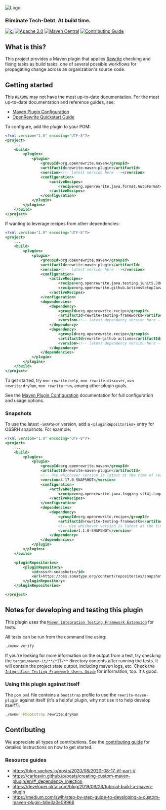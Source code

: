 ![Logo](https://github.com/openrewrite/rewrite/raw/main/doc/logo-oss.png)
### Eliminate Tech-Debt. At build time.

[![ci](https://github.com/openrewrite/rewrite-maven-plugin/actions/workflows/ci.yml/badge.svg)](https://github.com/openrewrite/rewrite-maven-plugin/actions/workflows/ci.yml)
[![Apache 2.0](https://img.shields.io/github/license/openrewrite/rewrite-maven-plugin.svg)](https://www.apache.org/licenses/LICENSE-2.0)
[![Maven Central](https://img.shields.io/maven-central/v/org.openrewrite.maven/rewrite-maven-plugin.svg)](https://mvnrepository.com/artifact/org.openrewrite.maven/rewrite-maven-plugin)
[![Contributing Guide](https://img.shields.io/badge/Contributing-Guide-informational)](https://github.com/openrewrite/.github/blob/main/CONTRIBUTING.md)

## What is this?

This project provides a Maven plugin that applies [Rewrite](https://github.com/openrewrite/rewrite) checking and fixing tasks as build tasks, one of several possible workflows for propagating change across an organization's source code.

## Getting started

This `README` may not have the most up-to-date documentation. For the most up-to-date documentation and reference guides, see:

- [Maven Plugin Configuration](https://docs.openrewrite.org/reference/rewrite-maven-plugin)
- [OpenRewrite Quickstart Guide](https://docs.openrewrite.org/getting-started/getting-started)

To configure, add the plugin to your POM:

```xml
<?xml version="1.0" encoding="UTF-8"?>
<project>
    ...
    <build>
        <plugins>
            <plugin>
                <groupId>org.openrewrite.maven</groupId>
                <artifactId>rewrite-maven-plugin</artifactId>
                <version><!-- latest version here --></version>
                <configuration>
                    <activeRecipes>
                        <recipe>org.openrewrite.java.format.AutoFormat</recipe>
                    </activeRecipes>
                </configuration>
            </plugin>
        </plugins>
    </build>
</project>
```

If wanting to leverage recipes from other dependencies:

```xml
<?xml version="1.0" encoding="UTF-8"?>
<project>
    ...
    <build>
        <plugins>
            <plugin>
                <groupId>org.openrewrite.maven</groupId>
                <artifactId>rewrite-maven-plugin</artifactId>
                <version><!-- latest version here --></version>
                <configuration>
                    <activeRecipes>
                        <recipe>org.openrewrite.java.testing.junit5.JUnit5BestPractices</recipe>
                        <recipe>org.openrewrite.github.ActionsSetupJavaAdoptOpenJDKToTemurin</recipe>
                    </activeRecipes>
                </configuration>
                <dependencies>
                    <dependency>
                        <groupId>org.openrewrite.recipe</groupId>
                        <artifactId>rewrite-testing-frameworks</artifactId>
                        <version><!-- latest dependency version here --></version>
                    </dependency>
                    <dependency>
                        <groupId>org.openrewrite.recipe</groupId>
                        <artifactId>rewrite-github-actions</artifactId>
                        <version><!-- latest dependency version here --></version>
                    </dependency>
                </dependencies>
            </plugin>
        </plugins>
    </build>
</project>
```

To get started, try `mvn rewrite:help`, `mvn rewrite:discover`, `mvn rewrite:dryRun`, `mvn rewrite:run`, among other plugin goals.

See the [Maven Plugin Configuration](https://docs.openrewrite.org/reference/rewrite-maven-plugin) documentation for full configuration and usage options.

### Snapshots

To use the latest `-SNAPSHOT` version, add a `<pluginRepositories>` entry for OSSRH snapshots. For example:

```xml
<?xml version="1.0" encoding="UTF-8"?>
<project>
    ...
    <build>
        <plugins>
            <plugin>
                <groupId>org.openrewrite.maven</groupId>
                <artifactId>rewrite-maven-plugin</artifactId>
                <!-- Use whichever version is latest at the time of reading. This number is a placeholder. -->
                <version>4.17.0-SNAPSHOT</version>
                <configuration>
                    <activeRecipes>
                        <recipe>org.openrewrite.java.logging.slf4j.Log4j2ToSlf4j</recipe>
                    </activeRecipes>
                </configuration>
                <dependencies>
                    <dependency>
                        <groupId>org.openrewrite.recipe</groupId>
                        <artifactId>rewrite-testing-frameworks</artifactId>
                        <!-- Use whichever version is latest at the time of reading. This number is a placeholder. -->
                        <version>1.1.0-SNAPSHOT</version>
                    </dependency>
                </dependencies>
            </plugin>
        </plugins>
    </build>

    <pluginRepositories>
        <pluginRepository>
            <id>ossrh-snapshots</id>
            <url>https://oss.sonatype.org/content/repositories/snapshots</url>
        </pluginRepository>
    </pluginRepositories>

</project>
```

## Notes for developing and testing this plugin

This plugin uses the [`Maven Integration Testing Framework Extension`](https://github.com/khmarbaise/maven-it-extension) for tests.

All tests can be run from the command line using:

```sh
./mvnw verify
```

If you're looking for more information on the output from a test, try checking the `target/maven-it/**/*IT/**` directory contents after running the tests. It will contain the project state output, including maven logs, etc. Check the [`Integration Testing Framework Users Guide`](https://khmarbaise.github.io/maven-it-extension/itf-documentation/usersguide/usersguide.html) for information, too. It's good.

### Using this plugin against itself

The `pom.xml` file contains a `bootstrap` profile to use the `rewrite-maven-plugin` against itself (it's a helpful plugin, why not use it to help develop itself?).

```sh
./mvnw -Pbootstrap rewrite:dryRun
```

## Contributing

We appreciate all types of contributions. See the [contributing guide](https://github.com/openrewrite/.github/blob/main/CONTRIBUTING.md) for detailed instructions on how to get started.

### Resource guides

- https://blog.soebes.io/posts/2020/08/2020-08-17-itf-part-i/
- https://carlosvin.github.io/posts/creating-custom-maven-plugin/en/#_dependency_injection
- https://developer.okta.com/blog/2019/09/23/tutorial-build-a-maven-plugin
- https://medium.com/swlh/step-by-step-guide-to-developing-a-custom-maven-plugin-b6e3a0e09966
